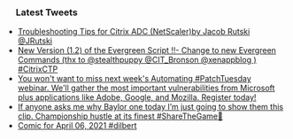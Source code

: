 <h3><a href="https://twitter.com/endi24"><img height=16 src="https://upload.wikimedia.org/wikipedia/sco/9/9f/Twitter_bird_logo_2012.svg"></a> Latest Tweets</h3>

<!-- BLOG-POST-LIST:START -->
- [Troubleshooting Tips for Citrix ADC (NetScaler)by Jacob Rutski @JRutski](https://rss.app/articles/cb4e791f6f6d729c074351566bd3a7c508111d6e1a31b6e890b6c809918773d2f150f40f6ed1d66ff5aa6b7cd8100b9568d461e8c3)
- [New Version (1.2) of the Evergreen Script !!- Change to new Evergreen Commands (thx to @stealthpuppy @CIT_Bronson @xenappblog )  #CitrixCTP](https://rss.app/articles/cb4e791f6f6d729c074351566bd3a7c508111d6e3b3aabe5c3bad355969266d3f70cea0d6adfd76df6aa6b7ed716089360d26ae9c110)
- [You won't want to miss next week's Automating #PatchTuesday webinar. We'll gather the most important vulnerabilities from Microsoft plus applications like Adobe, Google, and Mozilla. Register today!](https://rss.app/articles/cb4e791f6f6d729c074351566bd3a7c508111d6e3e2aa6eecfed9f55969266d3f70cea0d6adfd76df2a16f78dc160f9764d16de0ca1a)
- [If anyone asks me why Baylor one today I’m just going to show them this clip. Championship hustle at its finest #ShareTheGame🏀](https://rss.app/articles/cb4e791f6f6d729c074351566bd3a7c508111d6e3c30b3e2caddaf13868d62deb750b648389c9b2beca3697ad617069665d569e5c61a7a148e32cd67)
- [Comic for April 06, 2021 #dilbert](https://rss.app/articles/cb4e791f6f6d729c074351566bd3a7c508111d6e1b36bee3c7f0930991946ed7ad0cb15d2d9d9d77f2a16d74dc110c9662d26de5c41678138d38c0)
<!-- BLOG-POST-LIST:END -->
